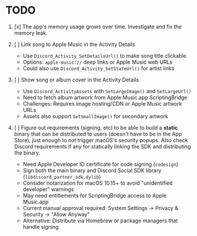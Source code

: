 # TODO

1. [x] The app's memory usage grows over time. Investigate and fix the memory leak.

2. [ ] Link song to Apple Music in the Activity Details
   - Use `Discord_Activity_SetDetailsUrl()` to make song title clickable
   - Options: `apple-music://` deep links or Apple Music web URLs
   - Could also use `Discord_Activity_SetStateUrl()` for artist links

3. [ ] Show song or album cover in the Activity Details
   - Use `Discord_ActivityAssets` with `SetLargeImage()` and `SetLargeUrl()`
   - Need to fetch album artwork from Apple Music.app ScriptingBridge
   - Challenges: Requires image hosting/CDN or Apple Music artwork URLs
   - Assets also support `SetSmallImage()` for secondary artwork

4. [ ] Figure out requirements (signing, etc) to be able to build a **static** binary that can be
       distributed to users (doesn't have to be in the App Store), just enough to not trigger macOS's
       security popups. Also check Discord requirements if any for statically linking the SDK and
       distributing the binary.
   - Need Apple Developer ID certificate for code signing (`codesign`)
   - Sign both the main binary and Discord Social SDK library (`libdiscord_partner_sdk.dylib`)
   - Consider notarization for macOS 10.15+ to avoid "unidentified developer" warnings
   - May need entitlements for ScriptingBridge access to Apple Music.app
   - Current manual approval required: System Settings → Privacy & Security → "Allow Anyway"
   - Alternative: Distribute via Homebrew or package managers that handle signing
